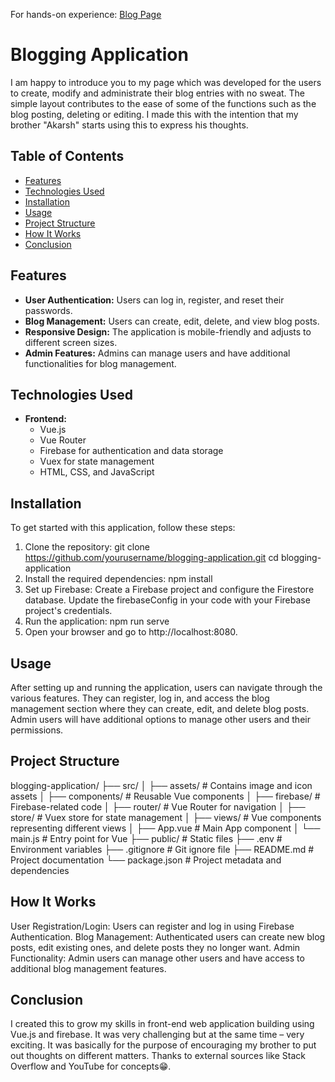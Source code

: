 For hands-on experience: <a href="https://g-akarsh-monu.netlify.app/" target="_blank">Blog Page</a>

# Blogging Application

I am happy to introduce you to my page which was developed for the users to create, modify and administrate their blog entries with no sweat. The simple layout contributes to the ease of some of the functions such as the blog posting, deleting or editing. I made this with the intention that my brother "Akarsh" starts using this to express his thoughts.

## Table of Contents

- [Features](#features)
- [Technologies Used](#technologies-used)
- [Installation](#installation)
- [Usage](#usage)
- [Project Structure](#project-structure)
- [How It Works](#how-it-works)
- [Conclusion](#conclusion)

## Features

- **User Authentication:** Users can log in, register, and reset their passwords.
- **Blog Management:** Users can create, edit, delete, and view blog posts.
- **Responsive Design:** The application is mobile-friendly and adjusts to different screen sizes.
- **Admin Features:** Admins can manage users and have additional functionalities for blog management.

## Technologies Used

- **Frontend:**
  - Vue.js
  - Vue Router
  - Firebase for authentication and data storage
  - Vuex for state management
  - HTML, CSS, and JavaScript

## Installation

To get started with this application, follow these steps:

1. Clone the repository:
   git clone https://github.com/yourusername/blogging-application.git
   cd blogging-application
2. Install the required dependencies:
    npm install
3. Set up Firebase:
    Create a Firebase project and configure the Firestore database.
    Update the firebaseConfig in your code with your Firebase project's credentials.
4. Run the application:
    npm run serve
5. Open your browser and go to http://localhost:8080.

## Usage

After setting up and running the application, users can navigate through the various features. They can register, log in, and access the blog management section where they can create, edit, and delete blog posts. Admin users will have additional options to manage other users and their permissions.

## Project Structure

blogging-application/
├── src/
│   ├── assets/              # Contains image and icon assets
│   ├── components/          # Reusable Vue components
│   ├── firebase/            # Firebase-related code
│   ├── router/              # Vue Router for navigation
│   ├── store/               # Vuex store for state management
│   ├── views/               # Vue components representing different views
│   ├── App.vue              # Main App component
│   └── main.js              # Entry point for Vue
├── public/                  # Static files
├── .env                     # Environment variables
├── .gitignore               # Git ignore file
├── README.md                # Project documentation
└── package.json             # Project metadata and dependencies


## How It Works

User Registration/Login: Users can register and log in using Firebase Authentication.
Blog Management: Authenticated users can create new blog posts, edit existing ones, and delete posts they no longer want.
Admin Functionality: Admin users can manage other users and have access to additional blog management features.

## Conclusion
I created this to grow my skills in front-end web application building using Vue.js and firebase. It was very challenging but at the same time – very exciting. It was basically for the purpose of encouraging my brother to put out thoughts on different matters. Thanks to external sources like Stack Overflow and YouTube for concepts😁.

